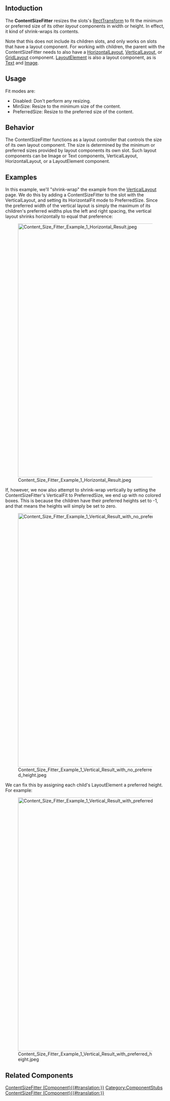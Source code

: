 <languages></languages> <translate>

## Intoduction

The **ContentSizeFitter** resizes the slots's
[RectTransform](RectTransform_(Component) "wikilink") to fit the minimum
or preferred size of its other *layout* components in width or height.
In effect, it kind of shrink-wraps its contents.

Note that this does not include its children slots, and only works on
slots that have a layout component. For working with children, the
parent with the ContentSizeFitter needs to also have a
[HorizontalLayout](HorizontalLayout_(Component) "wikilink"),
[VerticalLayout](VerticalLayout_(Component) "wikilink"), or
[GridLayout](GridLayout_(Component) "wikilink") component.
[LayoutElement](LayoutElement_(Component) "wikilink") is also a layout
component, as is [Text](Text_(Component) "wikilink") and
[Image](Image_(Component) "wikilink").

## Usage

Fit modes are:

-   Disabled: Don't perform any resizing.
-   MinSize: Resize to the minimum size of the content.
-   PreferredSize: Resize to the preferred size of the content.

## Behavior

The ContentSizeFitter functions as a layout controller that controls the
size of its own layout component. The size is determined by the minimum
or preferred sizes provided by layout components its own slot. Such
layout components can be Image or Text components, VerticalLayout,
HorizontalLayout, or a LayoutElement component.

## Examples

In this example, we'll "shrink-wrap" the example from the
[VerticalLayout](VerticalLayout_(Component) "wikilink") page. We do this
by adding a ContentSizeFitter to the slot with the VerticalLayout, and
setting its HorizontalFit mode to PreferredSize. Since the preferred
width of the vertical layout is simply the maximum of its children's
preferred widths plus the left and right spacing, the vertical layout
shrinks horizontally to equal that preference:

<figure>
<img src="Content_Size_Fitter_Example_1_Horizontal_Result.jpeg" title="Content_Size_Fitter_Example_1_Horizontal_Result.jpeg" width="800" alt="Content_Size_Fitter_Example_1_Horizontal_Result.jpeg" /><figcaption aria-hidden="true">Content_Size_Fitter_Example_1_Horizontal_Result.jpeg</figcaption>
</figure>

If, however, we now also attempt to shrink-wrap vertically by setting
the ContentSizeFitter's VerticalFit to PreferredSize, we end up with no
colored boxes. This is because the children have their preferred heights
set to -1, and that means the heights will simply be set to zero.

<figure>
<img src="Content_Size_Fitter_Example_1_Vertical_Result_with_no_preferred_height.jpeg" title="Content_Size_Fitter_Example_1_Vertical_Result_with_no_preferred_height.jpeg" width="800" alt="Content_Size_Fitter_Example_1_Vertical_Result_with_no_preferred_height.jpeg" /><figcaption aria-hidden="true">Content_Size_Fitter_Example_1_Vertical_Result_with_no_preferred_height.jpeg</figcaption>
</figure>

We can fix this by assigning each child's LayoutElement a preferred
height. For example:

<figure>
<img src="Content_Size_Fitter_Example_1_Vertical_Result_with_preferred_height.jpeg" title="Content_Size_Fitter_Example_1_Vertical_Result_with_preferred_height.jpeg" width="800" alt="Content_Size_Fitter_Example_1_Vertical_Result_with_preferred_height.jpeg" /><figcaption aria-hidden="true">Content_Size_Fitter_Example_1_Vertical_Result_with_preferred_height.jpeg</figcaption>
</figure>

## Related Components

</translate>

[ContentSizeFitter
(Component){{#translation:}}](Category:Components{{#translation:}} "wikilink")
[Category:ComponentStubs](Category:ComponentStubs "wikilink")
[ContentSizeFitter
(Component){{#translation:}}](Category:Components:UIX:Layout{{#translation:}} "wikilink")